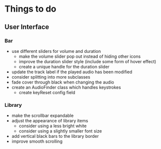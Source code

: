 # Things to do

## User Interface

### Bar
- use different sliders for volume and duration
  - make the volume slider pop out instead of hiding other icons
  - improve the duration slider style (include some form of hover effect)
  - create a unique handle for the duration slider
- update the track label if the played audio has been modified
- consider splitting into more subclasses
- fade cover through black when changing the audio
- create an AudioFinder class which handles keystrokes
  - create keyReset config field

### Library
- make the scrollbar expandable
- adjust the appearance of library items
  - consider using a less bright white
  - consider using a slightly smaller font size
- add vertical black bars to the library border
- improve smooth scrolling